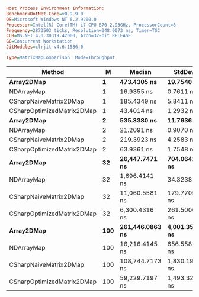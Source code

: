 ```ini

Host Process Environment Information:
BenchmarkDotNet.Core=v0.9.9.0
OS=Microsoft Windows NT 6.2.9200.0
Processor=Intel(R) Core(TM) i7 CPU 870 2.93GHz, ProcessorCount=8
Frequency=2873503 ticks, Resolution=348.0073 ns, Timer=TSC
CLR=MS.NET 4.0.30319.42000, Arch=32-bit RELEASE
GC=Concurrent Workstation
JitModules=clrjit-v4.6.1586.0

Type=MatrixMapComparison  Mode=Throughput  

```
|                     Method |   M |          Median |        StdDev |
|--------------------------- |---- |---------------- |-------------- |
|                 **Array2DMap** |   **1** |     **473.4305 ns** |    **19.7540 ns** |
|                 NDArrayMap |   1 |      16.9355 ns |     0.7611 ns |
|     CSharpNaiveMatrix2DMap |   1 |     185.4349 ns |     5.8411 ns |
| CSharpOptimizedMatrix2DMap |   1 |      43.4014 ns |     1.2932 ns |
|                 **Array2DMap** |   **2** |     **535.3380 ns** |    **11.7636 ns** |
|                 NDArrayMap |   2 |      21.2091 ns |     0.9070 ns |
|     CSharpNaiveMatrix2DMap |   2 |     219.3923 ns |     4.2583 ns |
| CSharpOptimizedMatrix2DMap |   2 |      63.9361 ns |     1.7548 ns |
|                 **Array2DMap** |  **32** |  **26,447.7471 ns** |   **704.0641 ns** |
|                 NDArrayMap |  32 |   1,696.4141 ns |    34.3238 ns |
|     CSharpNaiveMatrix2DMap |  32 |  11,060.5581 ns |   179.7705 ns |
| CSharpOptimizedMatrix2DMap |  32 |   6,300.4316 ns |   261.5000 ns |
|                 **Array2DMap** | **100** | **261,446.0863 ns** | **4,001.3596 ns** |
|                 NDArrayMap | 100 |  16,216.4145 ns |   656.5581 ns |
|     CSharpNaiveMatrix2DMap | 100 | 108,744.7173 ns | 1,830.1916 ns |
| CSharpOptimizedMatrix2DMap | 100 |  59,229.7197 ns | 1,493.3286 ns |
